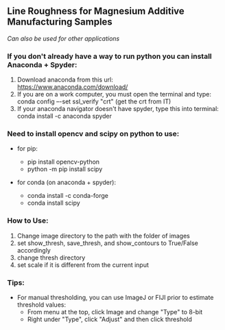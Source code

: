## Line Roughness for Magnesium Additive Manufacturing Samples ##
*Can also be used for other applications* 

### If you don't already have a way to run python you can install Anaconda + Spyder: ###
  1. Download anaconda from this url: https://www.anaconda.com/download/
  2. If you are on a work computer, you must open the terminal and type: conda config –-set ssl_verify "crt"
     (get the crt from IT)
  3. If your anaconda navigator doesn't have spyder, type this into terminal: conda install -c anaconda spyder 

### Need to install opencv and scipy on python to use: ###
- for pip:
  - pip install opencv-python
  - python -m pip install scipy
 
- for conda (on anaconda + spyder):
  - conda install -c conda-forge
  - conda install scipy

### How to Use: ###
  1. Change image directory to the path with the folder of images 
  2. set show_thresh, save_thresh, and show_contours to True/False accordingly
  3. change thresh directory 
  4. set scale if it is different from the current input 
    
### Tips: ### 
- For manual thresholding, you can use ImageJ or FIJI prior to estimate threshold values:
  - From menu at the top, click Image and change "Type" to 8-bit
  - Right under "Type", click "Adjust" and then click threshold 
